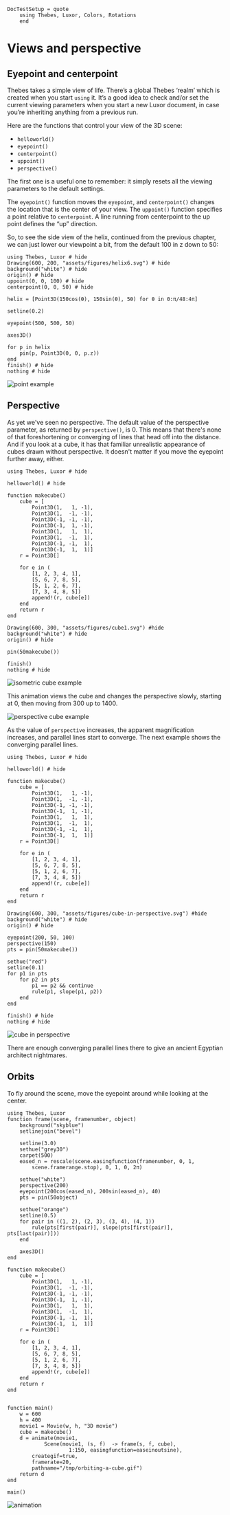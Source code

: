 ```@meta
DocTestSetup = quote
    using Thebes, Luxor, Colors, Rotations
    end
```

# Views and perspective

## Eyepoint and centerpoint
Thebes takes a simple view of life. There’s a global Thebes ‘realm’ which is created when you start `using` it. It’s a good idea to check and/or set the current viewing parameters when you start a new Luxor document, in case you’re inheriting anything from a previous run.

Here are the functions that control your view of the 3D scene:

- `helloworld()`  
- `eyepoint()`  
- `centerpoint()`
- `uppoint()`
- `perspective()`

The first one is a useful one to remember: it simply resets all the viewing parameters to the default settings.

The `eyepoint()` function moves the `eyepoint`, and `centerpoint()` changes the location that is the center of your view. The `uppoint()` function specifies a point relative to `centerpoint`. A line running from centerpoint to the up point defines the “up” direction.

So, to see the side view of the helix, continued from the previous chapter, we can just lower our viewpoint a bit, from the default 100 in z down to 50:

```@example
using Thebes, Luxor # hide
Drawing(600, 200, "assets/figures/helix6.svg") # hide
background("white") # hide
origin() # hide
uppoint(0, 0, 100) # hide
centerpoint(0, 0, 50) # hide

helix = [Point3D(150cos(θ), 150sin(θ), 5θ) for θ in 0:π/48:4π]

setline(0.2)

eyepoint(500, 500, 50)

axes3D()

for p in helix
    pin(p, Point3D(0, 0, p.z))
end
finish() # hide
nothing # hide
```

![point example](assets/figures/helix6.svg)

## Perspective

As yet we've seen no perspective. The default value of the perspective parameter, as returned by `perspective()`, is 0. This means that there's none of that foreshortening or converging of lines that head off into the distance. And if you look at a cube, it has that familiar unrealistic appearance of cubes drawn without perspective. It doesn't matter if you move the eyepoint further away, either.

```@example
using Thebes, Luxor # hide

helloworld() # hide

function makecube()
    cube = [
        Point3D(1,   1, -1),
        Point3D(1,  -1, -1),
        Point3D(-1, -1, -1),
        Point3D(-1,  1, -1),
        Point3D(1,   1,  1),
        Point3D(1,  -1,  1),
        Point3D(-1, -1,  1),
        Point3D(-1,  1,  1)]
    r = Point3D[]

    for e in (
        [1, 2, 3, 4, 1],
        [5, 6, 7, 8, 5],
        [5, 1, 2, 6, 7],
        [7, 3, 4, 8, 5])
        append!(r, cube[e])        
    end
    return r
end

Drawing(600, 300, "assets/figures/cube1.svg") #hide
background("white") # hide
origin() # hide

pin(50makecube())

finish()
nothing # hide
```

![isometric cube example](assets/figures/cube1.svg)

This animation views the cube and changes the perspective slowly, starting at 0, then moving from 300 up to 1400.

![perspective cube example](assets/figures/perspectivemovie-animation.gif)

As the value of `perspective` increases, the apparent magnification increases, and parallel lines start to converge. The next example shows the converging parallel lines.

```@example
using Thebes, Luxor # hide

helloworld() # hide

function makecube()
    cube = [
        Point3D(1,   1, -1),
        Point3D(1,  -1, -1),
        Point3D(-1, -1, -1),
        Point3D(-1,  1, -1),
        Point3D(1,   1,  1),
        Point3D(1,  -1,  1),
        Point3D(-1, -1,  1),
        Point3D(-1,  1,  1)]
    r = Point3D[]

    for e in (
        [1, 2, 3, 4, 1],
        [5, 6, 7, 8, 5],
        [5, 1, 2, 6, 7],
        [7, 3, 4, 8, 5])
        append!(r, cube[e])        
    end
    return r
end

Drawing(600, 300, "assets/figures/cube-in-perspective.svg") #hide
background("white") # hide
origin() # hide

eyepoint(200, 50, 100)
perspective(150)
pts = pin(50makecube())

sethue("red")
setline(0.1)
for p1 in pts
    for p2 in pts
        p1 == p2 && continue
        rule(p1, slope(p1, p2))
    end
end

finish() # hide
nothing # hide
```

![cube in perspective](assets/figures/cube-in-perspective.svg)

There are enough converging parallel lines there to give an ancient Egyptian architect nightmares.

## Orbits

To fly around the scene, move the eyepoint around while looking at the center.

```
using Thebes, Luxor
function frame(scene, framenumber, object)
    background("skyblue")
    setlinejoin("bevel")

    setline(3.0)
    sethue("grey30")
    carpet(500)
    eased_n = rescale(scene.easingfunction(framenumber, 0, 1,
        scene.framerange.stop), 0, 1, 0, 2π)

    sethue("white")
    perspective(200)
    eyepoint(200cos(eased_n), 200sin(eased_n), 40)
    pts = pin(50object)

    sethue("orange")
    setline(0.5)
    for pair in ((1, 2), (2, 3), (3, 4), (4, 1))
        rule(pts[first(pair)], slope(pts[first(pair)], pts[last(pair)]))
    end

    axes3D()
end

function makecube()
    cube = [
        Point3D(1,   1, -1),
        Point3D(1,  -1, -1),
        Point3D(-1, -1, -1),
        Point3D(-1,  1, -1),
        Point3D(1,   1,  1),
        Point3D(1,  -1,  1),
        Point3D(-1, -1,  1),
        Point3D(-1,  1,  1)]
    r = Point3D[]

    for e in (
        [1, 2, 3, 4, 1],
        [5, 6, 7, 8, 5],
        [5, 1, 2, 6, 7],
        [7, 3, 4, 8, 5])
        append!(r, cube[e])        
    end
    return r
end


function main()
    w = 600
    h = 400
    movie1 = Movie(w, h, "3D movie")
    cube = makecube()
    d = animate(movie1,
            Scene(movie1, (s, f)  -> frame(s, f, cube),
                    1:150, easingfunction=easeinoutsine),
        creategif=true,
        framerate=20,
        pathname="/tmp/orbiting-a-cube.gif")
    return d
end

main()
```

![animation](assets/figures/orbiting-a-cube.gif)
